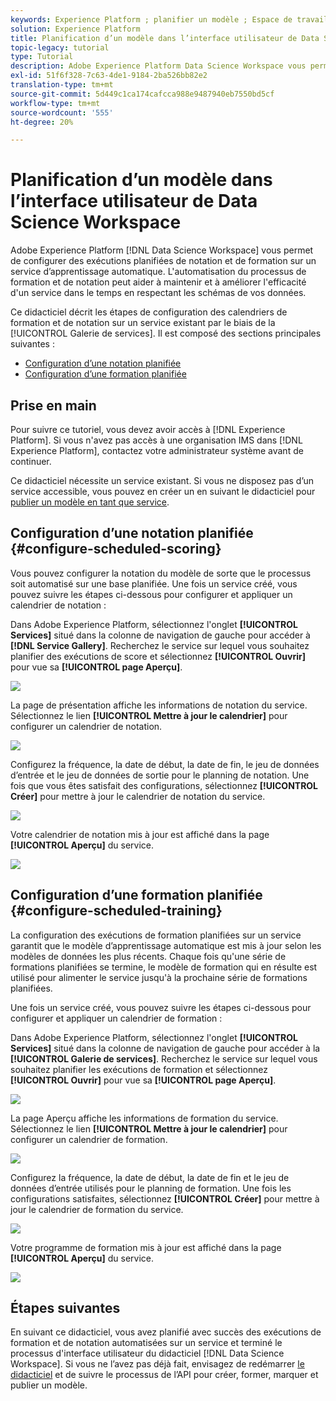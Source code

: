 ```yaml
---
keywords: Experience Platform ; planifier un modèle ; Espace de travail des données ; rubriques populaires ; programmer la notation ; programmer la formation
solution: Experience Platform
title: Planification d’un modèle dans l’interface utilisateur de Data Science Workspace
topic-legacy: tutorial
type: Tutorial
description: Adobe Experience Platform Data Science Workspace vous permet de configurer des exécutions planifiées de notation et de formation sur un service d’apprentissage automatique. L’automatisation du processus de formation et de notation peut aider à maintenir et à améliorer l’efficacité d’un service avec le temps en suivant les motifs de vos données.
exl-id: 51f6f328-7c63-4de1-9184-2ba526bb82e2
translation-type: tm+mt
source-git-commit: 5d449c1ca174cafcca988e9487940eb7550bd5cf
workflow-type: tm+mt
source-wordcount: '555'
ht-degree: 20%

---
```


# Planification d’un modèle dans l’interface utilisateur de Data Science Workspace

Adobe Experience Platform [!DNL Data Science Workspace] vous permet de configurer des exécutions planifiées de notation et de formation sur un service d’apprentissage automatique. L&#39;automatisation du processus de formation et de notation peut aider à maintenir et à améliorer l&#39;efficacité d&#39;un service dans le temps en respectant les schémas de vos données.

Ce didacticiel décrit les étapes de configuration des calendriers de formation et de notation sur un service existant par le biais de la [!UICONTROL Galerie de services]. Il est composé des sections principales suivantes :

- [Configuration d’une notation planifiée](#configure-scheduled-scoring)
- [Configuration d’une formation planifiée](#configure-scheduled-training)

## Prise en main

Pour suivre ce tutoriel, vous devez avoir accès à [!DNL Experience Platform]. Si vous n&#39;avez pas accès à une organisation IMS dans [!DNL Experience Platform], contactez votre administrateur système avant de continuer.

Ce didacticiel nécessite un service existant. Si vous ne disposez pas d’un service accessible, vous pouvez en créer un en suivant le didacticiel pour [publier un modèle en tant que service](./publish-model-service-ui.md).

## Configuration d’une notation planifiée {#configure-scheduled-scoring}

Vous pouvez configurer la notation du modèle de sorte que le processus soit automatisé sur une base planifiée. Une fois un service créé, vous pouvez suivre les étapes ci-dessous pour configurer et appliquer un calendrier de notation :

Dans Adobe Experience Platform, sélectionnez l&#39;onglet **[!UICONTROL Services]** situé dans la colonne de navigation de gauche pour accéder à **[!DNL Service Gallery]**. Recherchez le service sur lequel vous souhaitez planifier des exécutions de score et sélectionnez **[!UICONTROL Ouvrir]** pour vue sa **[!UICONTROL page Aperçu]**.

![](../images/models-recipes/schedule/select_service.png)

La page de présentation affiche les informations de notation du service. Sélectionnez le lien **[!UICONTROL Mettre à jour le calendrier]** pour configurer un calendrier de notation.

![](../images/models-recipes/schedule/update_scoring.png)

Configurez la fréquence, la date de début, la date de fin, le jeu de données d’entrée et le jeu de données de sortie pour le planning de notation. Une fois que vous êtes satisfait des configurations, sélectionnez **[!UICONTROL Créer]** pour mettre à jour le calendrier de notation du service.

![](../images/models-recipes/schedule/set_scoring_schedule.png)

Votre calendrier de notation mis à jour est affiché dans la page **[!UICONTROL Aperçu]** du service.

![](../images/models-recipes/schedule/scoring_set.png)

## Configuration d’une formation planifiée {#configure-scheduled-training}

La configuration des exécutions de formation planifiées sur un service garantit que le modèle d’apprentissage automatique est mis à jour selon les modèles de données les plus récents. Chaque fois qu&#39;une série de formations planifiées se termine, le modèle de formation qui en résulte est utilisé pour alimenter le service jusqu&#39;à la prochaine série de formations planifiées.

Une fois un service créé, vous pouvez suivre les étapes ci-dessous pour configurer et appliquer un calendrier de formation :

Dans Adobe Experience Platform, sélectionnez l&#39;onglet **[!UICONTROL Services]** situé dans la colonne de navigation de gauche pour accéder à la **[!UICONTROL Galerie de services]**. Recherchez le service sur lequel vous souhaitez planifier les exécutions de formation et sélectionnez **[!UICONTROL Ouvrir]** pour vue sa **[!UICONTROL page Aperçu]**.

![](../images/models-recipes/schedule/select_service.png)

La page Aperçu affiche les informations de formation du service. Sélectionnez le lien **[!UICONTROL Mettre à jour le calendrier]** pour configurer un calendrier de formation.

![](../images/models-recipes/schedule/update_training.png)

Configurez la fréquence, la date de début, la date de fin et le jeu de données d’entrée utilisés pour le planning de formation. Une fois les configurations satisfaites, sélectionnez **[!UICONTROL Créer]** pour mettre à jour le calendrier de formation du service.

![](../images/models-recipes/schedule/set_training_schedule.png)

Votre programme de formation mis à jour est affiché dans la page **[!UICONTROL Aperçu]** du service.

![](../images/models-recipes/schedule/training_set.png)

## Étapes suivantes

En suivant ce didacticiel, vous avez planifié avec succès des exécutions de formation et de notation automatisées sur un service et terminé le processus d&#39;interface utilisateur du didacticiel [!DNL Data Science Workspace]. Si vous ne l’avez pas déjà fait, envisagez de redémarrer [le didacticiel](./create-retails-sales-dataset.md) et de suivre le processus de l’API pour créer, former, marquer et publier un modèle.
